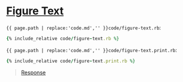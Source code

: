 # [Figure Text](code.zip)

`{{ page.path | replace:'code.md','' }}code/figure-text.rb`:

```ruby
{% include_relative code/figure-text.rb %}
```

`{{ page.path | replace:'code.md','' }}code/figure-text.print.rb`:

```ruby
{% include_relative code/figure-text.print.rb %}
```

> [Response](response/figure-text.rb)
